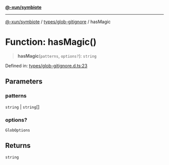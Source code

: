 [**@-xun/symbiote**](../../../README.md)

***

[@-xun/symbiote](../../../README.md) / [types/glob-gitignore](../README.md) / hasMagic

# Function: hasMagic()

> **hasMagic**(`patterns`, `options?`): `string`

Defined in: [types/glob-gitignore.d.ts:23](https://github.com/Xunnamius/symbiote/blob/feca973a0a29b4194f5e9720a5df04c799f6fa94/types/glob-gitignore.d.ts#L23)

## Parameters

### patterns

`string` | `string`[]

### options?

`GlobOptions`

## Returns

`string`
